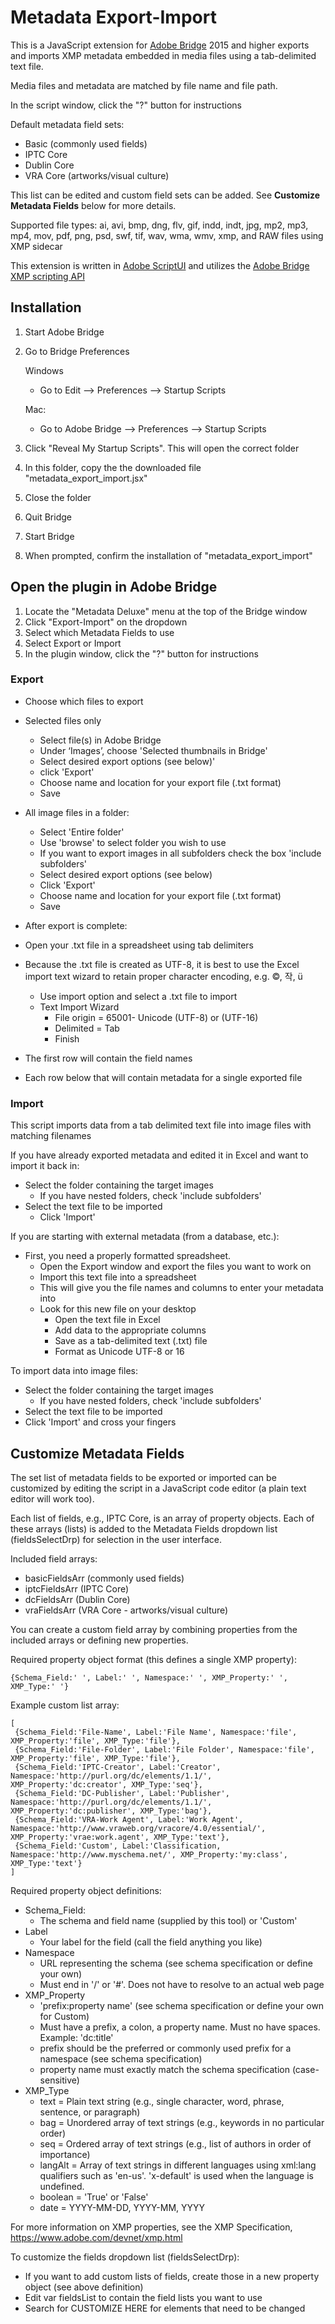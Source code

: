 # Metadata Export-Import

This is a JavaScript extension for [Adobe Bridge](https://www.adobe.com/products/bridge.html) 2015 and higher exports and imports XMP metadata embedded in media files using a tab-delimited text file. 

Media files and metadata are matched by file name and file path.

In the script window, click the "?" button for instructions

Default metadata field sets:
 - Basic (commonly used fields)
 - IPTC Core
 - Dublin Core
 - VRA Core (artworks/visual culture)
 
This list can be edited and custom field sets can be added. See **Customize Metadata Fields** below for more details.

Supported file types: ai, avi, bmp, dng, flv, gif, indd, indt, jpg, mp2, mp3, mp4, mov, pdf, png, psd, swf, tif, wav, wma, wmv, xmp, and RAW files using XMP sidecar

This extension is written in [Adobe ScriptUI](https://estk.aenhancers.com/index.html) and utilizes the [Adobe Bridge XMP scripting API](https://estk.aenhancers.com/10%20-%20Scripting%20Access%20to%20XMP%20Metadata/accessing-the-xmp-scripting-api.html)

## Installation
 1. Start Adobe Bridge
 2. Go to Bridge Preferences
 
    Windows
      - Go to Edit --> Preferences --> Startup Scripts
    
    Mac:
      - Go to Adobe Bridge --> Preferences --> Startup Scripts
	  
 3. Click "Reveal My Startup Scripts".  This will open the correct folder
 4. In this folder, copy the the downloaded file "metadata_export_import.jsx"
 5. Close the folder
 6. Quit Bridge
 7. Start Bridge
 8. When prompted, confirm the installation of "metadata_export_import"

## Open the plugin in Adobe Bridge
  1. Locate the "Metadata Deluxe" menu at the top of the Bridge window
  2. Click "Export-Import" on the dropdown
  3. Select which Metadata Fields to use
  4. Select Export or Import
  5. In the plugin window, click the "?" button for instructions

### Export

- Choose which files to export
 - Selected files only
    - Select file(s) in Adobe Bridge
    - Under ‘Images’, choose 'Selected thumbnails in Bridge'
    - Select desired export options (see below)'
    - click 'Export'
    - Choose name and location for your export file (.txt format)
    - Save

 -  All image files in a folder:
    - Select 'Entire folder'
    - Use 'browse'  to select folder you wish to use
    - If you want to export images in all subfolders check the box 'include subfolders'
    - Select desired export options (see below)
    - Click 'Export'
    - Choose name and location for your export file (.txt format)
    - Save

- After export is complete:
 - Open your .txt file in a spreadsheet using tab delimiters
 - Because the .txt file is created as UTF-8, it is best to use the Excel import text wizard to retain
proper character encoding, e.g. ©, 작, ü
   - Use import option and select a .txt file to import
   - Text Import Wizard
     - File origin = 65001- Unicode (UTF-8) or (UTF-16)
     - Delimited = Tab
     - Finish
  - The first row will contain the field names
  - Each row below that will contain metadata for a single exported file
		 
### Import

This script imports data from a tab delimited text file into image files with matching filenames

If you have already exported metadata and edited it in Excel and want to import it back in:
 - Select the folder containing the target images
   - If you have nested folders, check 'include subfolders'
 - Select the text file to be imported
   - Click 'Import'
   
If you are starting with external metadata (from a database, etc.):
 - First, you need a properly formatted spreadsheet.
   - Open the Export window and export the files you want to work on
   - Import this text file into a spreadsheet
   - This will give you the file names and columns to enter your metadata into		 
   - Look for this new file on your desktop
     - Open the text file in Excel
     - Add data to the appropriate columns
     - Save as a tab-delimited text (.txt) file
      - Format as Unicode UTF-8 or 16
      
To import data into image files:
 - Select the folder containing the target images
   - If you have nested folders, check 'include subfolders'
 - Select the text file to be imported
 - Click 'Import' and cross your fingers
 
## Customize Metadata Fields

The set list of metadata fields to be exported or imported can be customized by editing the script in a JavaScript code editor (a plain text editor will work too).

Each list of fields, e.g., IPTC Core, is an array of property objects. Each of these arrays (lists) is added to the Metadata Fields dropdown list (fieldsSelectDrp) for selection in the user interface.

Included field arrays:
 - basicFieldsArr (commonly used fields)
 - iptcFieldsArr (IPTC Core)
 - dcFieldsArr (Dublin Core)
 - vraFieldsArr (VRA Core - artworks/visual culture)

You can create a custom field array by combining properties from the included arrays or defining new properties.

Required property object format (this defines a single XMP property):
```
{Schema_Field:' ', Label:' ', Namespace:' ', XMP_Property:' ', XMP_Type:' '}
```
  
Example custom list array:
```
[
 {Schema_Field:'File-Name', Label:'File Name', Namespace:'file', XMP_Property:'file', XMP_Type:'file'},
 {Schema_Field:'File-Folder', Label:'File Folder', Namespace:'file', XMP_Property:'file', XMP_Type:'file'}, 
 {Schema_Field:'IPTC-Creator', Label:'Creator', Namespace:'http://purl.org/dc/elements/1.1/', XMP_Property:'dc:creator', XMP_Type:'seq'},
 {Schema_Field:'DC-Publisher', Label:'Publisher', Namespace:'http://purl.org/dc/elements/1.1/', XMP_Property:'dc:publisher', XMP_Type:'bag'},
 {Schema_Field:'VRA-Work Agent', Label:'Work Agent', Namespace:'http://www.vraweb.org/vracore/4.0/essential/', XMP_Property:'vrae:work.agent', XMP_Type:'text'},
 {Schema_Field:'Custom', Label:'Classification, Namespace:'http://www.myschema.net/', XMP_Property:'my:class', XMP_Type:'text'}
]
```

Required property object definitions:
 - Schema_Field:
   - The schema and field name (supplied by this tool) or 'Custom'
 - Label
   - Your label for the field (call the field anything you like)
 - Namespace
   - URL representing the schema (see schema specification or define your own)
   - Must end in '/' or '#'. Does not have to resolve to an actual web page
 - XMP_Property
   - 'prefix:property name' (see schema specification or define your own for Custom)
   - Must have a prefix, a colon, a property name. Must no have spaces. Example: 'dc:title'
   - prefix should be the preferred or commonly used prefix for a namespace (see schema specification)
   - property name must exactly match the schema specification (case-sensitive)
 - XMP_Type
   - text = Plain text string (e.g., single character, word, phrase, sentence, or paragraph)
   - bag = Unordered array of text strings (e.g., keywords in no particular order)
   - seq = Ordered array of text strings (e.g., list of authors in order of importance)
   - langAlt = Array of text strings in different languages using xml:lang qualifiers such as 'en-us'. 'x-default' is used when the language is undefined.
   - boolean = 'True' or 'False'
   - date = YYYY-MM-DD, YYYY-MM, YYYY

For more information on XMP properties, see the XMP Specification, https://www.adobe.com/devnet/xmp.html

To customize the fields dropdown list (fieldsSelectDrp):
 - If you want to add custom lists of fields, create those in a new property object (see above definition)
 - Edit var fieldsList to contain the field lists you want to use
 - Search for CUSTOMIZE HERE for elements that need to be changed


